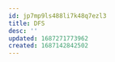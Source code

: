 ```yaml
---
id: jp7mp9ls488li7k48q7ezl3
title: DFS
desc: ''
updated: 1687271773962
created: 1687142842502
---
```



